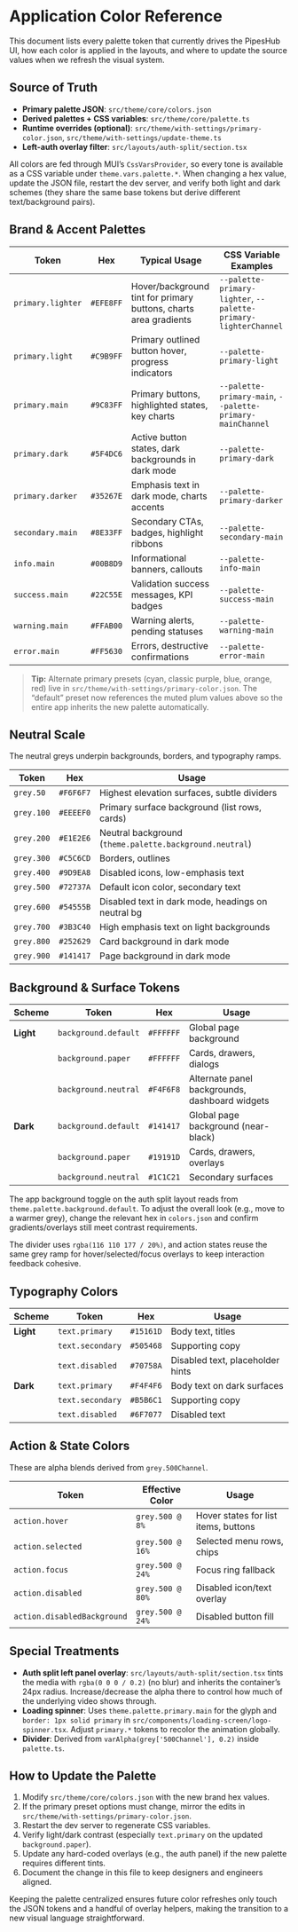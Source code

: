 # Application Color Reference

This document lists every palette token that currently drives the PipesHub UI, how each color is applied in the layouts, and where to update the source values when we refresh the visual system.

## Source of Truth

- **Primary palette JSON**: `src/theme/core/colors.json`
- **Derived palettes + CSS variables**: `src/theme/core/palette.ts`
- **Runtime overrides (optional)**: `src/theme/with-settings/primary-color.json`, `src/theme/with-settings/update-theme.ts`
- **Left-auth overlay filter**: `src/layouts/auth-split/section.tsx`

All colors are fed through MUI’s `CssVarsProvider`, so every tone is available as a CSS variable under `theme.vars.palette.*`. When changing a hex value, update the JSON file, restart the dev server, and verify both light and dark schemes (they share the same base tokens but derive different text/background pairs).

## Brand & Accent Palettes

| Token | Hex | Typical Usage | CSS Variable Examples |
| --- | --- | --- | --- |
| `primary.lighter` | `#EFE8FF` | Hover/background tint for primary buttons, charts area gradients | `--palette-primary-lighter`, `--palette-primary-lighterChannel` |
| `primary.light` | `#C9B9FF` | Primary outlined button hover, progress indicators | `--palette-primary-light` |
| `primary.main` | `#9C83FF` | Primary buttons, highlighted states, key charts | `--palette-primary-main`, `--palette-primary-mainChannel` |
| `primary.dark` | `#5F4DC6` | Active button states, dark backgrounds in dark mode | `--palette-primary-dark` |
| `primary.darker` | `#35267E` | Emphasis text in dark mode, charts accents | `--palette-primary-darker` |
| `secondary.main` | `#8E33FF` | Secondary CTAs, badges, highlight ribbons | `--palette-secondary-main` |
| `info.main` | `#00B8D9` | Informational banners, callouts | `--palette-info-main` |
| `success.main` | `#22C55E` | Validation success messages, KPI badges | `--palette-success-main` |
| `warning.main` | `#FFAB00` | Warning alerts, pending statuses | `--palette-warning-main` |
| `error.main` | `#FF5630` | Errors, destructive confirmations | `--palette-error-main` |

> **Tip:** Alternate primary presets (cyan, classic purple, blue, orange, red) live in `src/theme/with-settings/primary-color.json`. The “default” preset now references the muted plum values above so the entire app inherits the new palette automatically.

## Neutral Scale

The neutral greys underpin backgrounds, borders, and typography ramps.

| Token | Hex | Usage |
| --- | --- | --- |
| `grey.50` | `#F6F6F7` | Highest elevation surfaces, subtle dividers |
| `grey.100` | `#EEEEF0` | Primary surface background (list rows, cards) |
| `grey.200` | `#E1E2E6` | Neutral background (`theme.palette.background.neutral`) |
| `grey.300` | `#C5C6CD` | Borders, outlines |
| `grey.400` | `#9D9EA8` | Disabled icons, low-emphasis text |
| `grey.500` | `#72737A` | Default icon color, secondary text |
| `grey.600` | `#54555B` | Disabled text in dark mode, headings on neutral bg |
| `grey.700` | `#3B3C40` | High emphasis text on light backgrounds |
| `grey.800` | `#252629` | Card background in dark mode |
| `grey.900` | `#141417` | Page background in dark mode |

## Background & Surface Tokens

| Scheme | Token | Hex | Usage |
| --- | --- | --- | --- |
| **Light** | `background.default` | `#FFFFFF` | Global page background |
|  | `background.paper` | `#FFFFFF` | Cards, drawers, dialogs |
|  | `background.neutral` | `#F4F6F8` | Alternate panel backgrounds, dashboard widgets |
| **Dark** | `background.default` | `#141417` | Global page background (near-black) |
|  | `background.paper` | `#19191D` | Cards, drawers, overlays |
|  | `background.neutral` | `#1C1C21` | Secondary surfaces |

The app background toggle on the auth split layout reads from `theme.palette.background.default`. To adjust the overall look (e.g., move to a warmer grey), change the relevant hex in `colors.json` and confirm gradients/overlays still meet contrast requirements.

The divider uses `rgba(116 110 177 / 20%)`, and action states reuse the same grey ramp for hover/selected/focus overlays to keep interaction feedback cohesive.

## Typography Colors

| Scheme | Token | Hex | Usage |
| --- | --- | --- | --- |
| **Light** | `text.primary` | `#15161D` | Body text, titles |
|  | `text.secondary` | `#505468` | Supporting copy |
|  | `text.disabled` | `#70758A` | Disabled text, placeholder hints |
| **Dark** | `text.primary` | `#F4F4F6` | Body text on dark surfaces |
|  | `text.secondary` | `#B5B6C1` | Supporting copy |
|  | `text.disabled` | `#6F7077` | Disabled text |

## Action & State Colors

These are alpha blends derived from `grey.500Channel`.

| Token | Effective Color | Usage |
| --- | --- | --- |
| `action.hover` | `grey.500 @ 8%` | Hover states for list items, buttons |
| `action.selected` | `grey.500 @ 16%` | Selected menu rows, chips |
| `action.focus` | `grey.500 @ 24%` | Focus ring fallback |
| `action.disabled` | `grey.500 @ 80%` | Disabled icon/text overlay |
| `action.disabledBackground` | `grey.500 @ 24%` | Disabled button fill |

## Special Treatments

- **Auth split left panel overlay**: `src/layouts/auth-split/section.tsx` tints the media with `rgba(0 0 0 / 0.2)` (no blur) and inherits the container’s 24px radius. Increase/decrease the alpha there to control how much of the underlying video shows through.
- **Loading spinner**: Uses `theme.palette.primary.main` for the glyph and `border: 1px solid primary` in `src/components/loading-screen/logo-spinner.tsx`. Adjust `primary.*` tokens to recolor the animation globally.
- **Divider**: Derived from `varAlpha(grey['500Channel'], 0.2)` inside `palette.ts`.

## How to Update the Palette

1. Modify `src/theme/core/colors.json` with the new brand hex values.
2. If the primary preset options must change, mirror the edits in `src/theme/with-settings/primary-color.json`.
3. Restart the dev server to regenerate CSS variables.
4. Verify light/dark contrast (especially `text.primary` on the updated `background.paper`).
5. Update any hard-coded overlays (e.g., the auth panel) if the new palette requires different tints.
6. Document the change in this file to keep designers and engineers aligned.

Keeping the palette centralized ensures future color refreshes only touch the JSON tokens and a handful of overlay helpers, making the transition to a new visual language straightforward.
